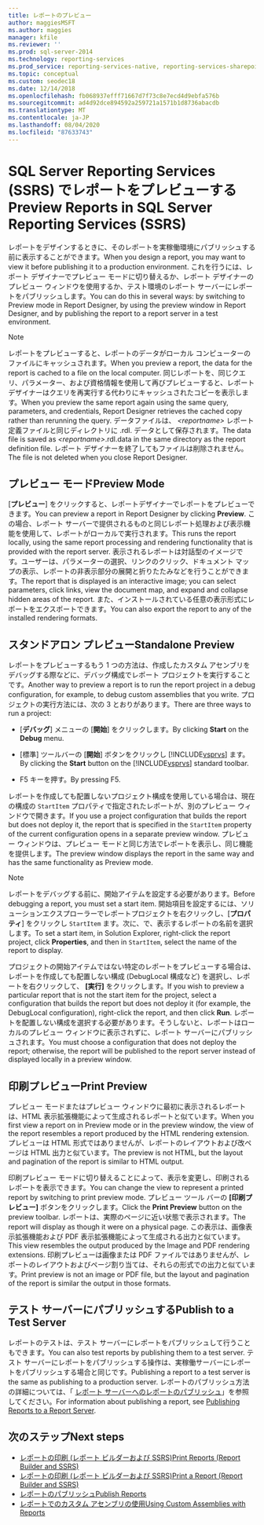 ```yaml
---
title: レポートのプレビュー
author: maggiesMSFT
ms.author: maggies
manager: kfile
ms.reviewer: ''
ms.prod: sql-server-2014
ms.technology: reporting-services
ms.prod_service: reporting-services-native, reporting-services-sharepoint
ms.topic: conceptual
ms.custom: seodec18
ms.date: 12/14/2018
ms.openlocfilehash: fb068937efff71667d7f73c8e7ecd4d9ebfa576b
ms.sourcegitcommit: ad4d92dce894592a259721a1571b1d8736abacdb
ms.translationtype: MT
ms.contentlocale: ja-JP
ms.lasthandoff: 08/04/2020
ms.locfileid: "87633743"
---
```

# <a name="preview-reports-in-sql-server-reporting-services-ssrs"></a><span data-ttu-id="ad259-102">SQL Server Reporting Services (SSRS) でレポートをプレビューする</span><span class="sxs-lookup"><span data-stu-id="ad259-102">Preview Reports in SQL Server Reporting Services (SSRS)</span></span>

  <span data-ttu-id="ad259-103">レポートをデザインするときに、そのレポートを実稼働環境にパブリッシュする前に表示することができます。</span><span class="sxs-lookup"><span data-stu-id="ad259-103">When you design a report, you may want to view it before publishing it to a production environment.</span></span> <span data-ttu-id="ad259-104">これを行うには、レポート デザイナーでプレビュー モードに切り替えるか、レポート デザイナーのプレビュー ウィンドウを使用するか、テスト環境のレポート サーバーにレポートをパブリッシュします。</span><span class="sxs-lookup"><span data-stu-id="ad259-104">You can do this in several ways: by switching to Preview mode in Report Designer, by using the preview window in Report Designer, and by publishing the report to a report server in a test environment.</span></span>  
  
> [!NOTE]  
> <span data-ttu-id="ad259-105">レポートをプレビューすると、レポートのデータがローカル コンピューターのファイルにキャッシュされます。</span><span class="sxs-lookup"><span data-stu-id="ad259-105">When you preview a report, the data for the report is cached to a file on the local computer.</span></span> <span data-ttu-id="ad259-106">同じレポートを、同じクエリ、パラメーター、および資格情報を使用して再びプレビューすると、レポート デザイナーはクエリを再実行する代わりにキャッシュされたコピーを表示します。</span><span class="sxs-lookup"><span data-stu-id="ad259-106">When you preview the same report again using the same query, parameters, and credentials, Report Designer retrieves the cached copy rather than rerunning the query.</span></span> <span data-ttu-id="ad259-107">データファイルは、 *\<reportname>* レポート定義ファイルと同じディレクトリに .rdl. データとして保存されます。</span><span class="sxs-lookup"><span data-stu-id="ad259-107">The data file is saved as *\<reportname>*.rdl.data in the same directory as the report definition file.</span></span> <span data-ttu-id="ad259-108">レポート デザイナーを終了してもファイルは削除されません。</span><span class="sxs-lookup"><span data-stu-id="ad259-108">The file is not deleted when you close Report Designer.</span></span>  
  
## <a name="preview-mode"></a><span data-ttu-id="ad259-109">プレビュー モード</span><span class="sxs-lookup"><span data-stu-id="ad259-109">Preview Mode</span></span>

 <span data-ttu-id="ad259-110">[**プレビュー**] をクリックすると、レポートデザイナーでレポートをプレビューできます。</span><span class="sxs-lookup"><span data-stu-id="ad259-110">You can preview a report in Report Designer by clicking **Preview**.</span></span> <span data-ttu-id="ad259-111">この場合、レポート サーバーで提供されるものと同じレポート処理および表示機能を使用して、レポートがローカルで実行されます。</span><span class="sxs-lookup"><span data-stu-id="ad259-111">This runs the report locally, using the same report processing and rendering functionality that is provided with the report server.</span></span> <span data-ttu-id="ad259-112">表示されるレポートは対話型のイメージです。ユーザーは、パラメーターの選択、リンクのクリック、ドキュメント マップの表示、レポートの非表示部分の展開と折りたたみなどを行うことができます。</span><span class="sxs-lookup"><span data-stu-id="ad259-112">The report that is displayed is an interactive image; you can select parameters, click links, view the document map, and expand and collapse hidden areas of the report.</span></span> <span data-ttu-id="ad259-113">また、インストールされている任意の表示形式にレポートをエクスポートできます。</span><span class="sxs-lookup"><span data-stu-id="ad259-113">You can also export the report to any of the installed rendering formats.</span></span>  
  
## <a name="standalone-preview"></a><span data-ttu-id="ad259-114">スタンドアロン プレビュー</span><span class="sxs-lookup"><span data-stu-id="ad259-114">Standalone Preview</span></span>

 <span data-ttu-id="ad259-115">レポートをプレビューするもう 1 つの方法は、作成したカスタム アセンブリをデバッグする際などに、デバッグ構成でレポート プロジェクトを実行することです。</span><span class="sxs-lookup"><span data-stu-id="ad259-115">Another way to preview a report is to run the report project in a debug configuration, for example, to debug custom assemblies that you write.</span></span> <span data-ttu-id="ad259-116">プロジェクトの実行方法には、次の 3 とおりがあります。</span><span class="sxs-lookup"><span data-stu-id="ad259-116">There are three ways to run a project:</span></span>  
  
- <span data-ttu-id="ad259-117">[**デバッグ**] メニューの [**開始**] をクリックします。</span><span class="sxs-lookup"><span data-stu-id="ad259-117">By clicking **Start** on the **Debug** menu.</span></span>  
  
- <span data-ttu-id="ad259-118">[標準] ツールバーの [**開始**] ボタンをクリックし [!INCLUDE[vsprvs](../../includes/vsprvs-md.md)] ます。</span><span class="sxs-lookup"><span data-stu-id="ad259-118">By clicking the **Start** button on the [!INCLUDE[vsprvs](../../includes/vsprvs-md.md)] standard toolbar.</span></span>  
  
- <span data-ttu-id="ad259-119">F5 キーを押す。</span><span class="sxs-lookup"><span data-stu-id="ad259-119">By pressing F5.</span></span>  
  
 <span data-ttu-id="ad259-120">レポートを作成しても配置しないプロジェクト構成を使用している場合は、現在の構成の `StartItem` プロパティで指定されたレポートが、別のプレビュー ウィンドウで開きます。</span><span class="sxs-lookup"><span data-stu-id="ad259-120">If you use a project configuration that builds the report but does not deploy it, the report that is specified in the `StartItem` property of the current configuration opens in a separate preview window.</span></span> <span data-ttu-id="ad259-121">プレビュー ウィンドウは、プレビュー モードと同じ方法でレポートを表示し、同じ機能を提供します。</span><span class="sxs-lookup"><span data-stu-id="ad259-121">The preview window displays the report in the same way and has the same functionality as Preview mode.</span></span>  
  
> [!NOTE]  
> <span data-ttu-id="ad259-122">レポートをデバッグする前に、開始アイテムを設定する必要があります。</span><span class="sxs-lookup"><span data-stu-id="ad259-122">Before debugging a report, you must set a start item.</span></span> <span data-ttu-id="ad259-123">開始項目を設定するには、ソリューションエクスプローラーでレポートプロジェクトを右クリックし、[**プロパティ**] をクリックし `StartItem` ます。次に、で、表示するレポートの名前を選択します。</span><span class="sxs-lookup"><span data-stu-id="ad259-123">To set a start item, in Solution Explorer, right-click the report project, click **Properties**, and then in `StartItem`, select the name of the report to display.</span></span>  
  
 <span data-ttu-id="ad259-124">プロジェクトの開始アイテムではない特定のレポートをプレビューする場合は、レポートを作成しても配置しない構成 (DebugLocal 構成など) を選択し、レポートを右クリックして、 **[実行]** をクリックします。</span><span class="sxs-lookup"><span data-stu-id="ad259-124">If you wish to preview a particular report that is not the start item for the project, select a configuration that builds the report but does not deploy it (for example, the DebugLocal configuration), right-click the report, and then click **Run**.</span></span> <span data-ttu-id="ad259-125">レポートを配置しない構成を選択する必要があります。そうしないと、レポートはローカルのプレビュー ウィンドウに表示されずに、レポート サーバーにパブリッシュされます。</span><span class="sxs-lookup"><span data-stu-id="ad259-125">You must choose a configuration that does not deploy the report; otherwise, the report will be published to the report server instead of displayed locally in a preview window.</span></span>  
  
## <a name="print-preview"></a><span data-ttu-id="ad259-126">印刷プレビュー</span><span class="sxs-lookup"><span data-stu-id="ad259-126">Print Preview</span></span>

 <span data-ttu-id="ad259-127">プレビュー モードまたはプレビュー ウィンドウに最初に表示されるレポートは、HTML 表示拡張機能によって生成されるレポートと似ています。</span><span class="sxs-lookup"><span data-stu-id="ad259-127">When you first view a report on in Preview mode or in the preview window, the view of the report resembles a report produced by the HTML rendering extension.</span></span> <span data-ttu-id="ad259-128">プレビューは HTML 形式ではありませんが、レポートのレイアウトおよび改ページは HTML 出力と似ています。</span><span class="sxs-lookup"><span data-stu-id="ad259-128">The preview is not HTML, but the layout and pagination of the report is similar to HTML output.</span></span>  
  
 <span data-ttu-id="ad259-129">印刷プレビュー モードに切り替えることによって、表示を変更し、印刷されるレポートを表示できます。</span><span class="sxs-lookup"><span data-stu-id="ad259-129">You can change the view to represent a printed report by switching to print preview mode.</span></span> <span data-ttu-id="ad259-130">プレビュー ツール バーの **[印刷プレビュー]** ボタンをクリックします。</span><span class="sxs-lookup"><span data-stu-id="ad259-130">Click the **Print Preview** button on the preview toolbar.</span></span> <span data-ttu-id="ad259-131">レポートは、実際のページに近い状態で表示されます。</span><span class="sxs-lookup"><span data-stu-id="ad259-131">The report will display as though it were on a physical page.</span></span> <span data-ttu-id="ad259-132">この表示は、画像表示拡張機能および PDF 表示拡張機能によって生成される出力と似ています。</span><span class="sxs-lookup"><span data-stu-id="ad259-132">This view resembles the output produced by the Image and PDF rendering extensions.</span></span> <span data-ttu-id="ad259-133">印刷プレビューは画像または PDF ファイルではありませんが、レポートのレイアウトおよびページ割り当ては、それらの形式での出力と似ています。</span><span class="sxs-lookup"><span data-stu-id="ad259-133">Print preview is not an image or PDF file, but the layout and pagination of the report is similar the output in those formats.</span></span>  
  
## <a name="publish-to-a-test-server"></a><span data-ttu-id="ad259-134">テスト サーバーにパブリッシュする</span><span class="sxs-lookup"><span data-stu-id="ad259-134">Publish to a Test Server</span></span>

 <span data-ttu-id="ad259-135">レポートのテストは、テスト サーバーにレポートをパブリッシュして行うこともできます。</span><span class="sxs-lookup"><span data-stu-id="ad259-135">You can also test reports by publishing them to a test server.</span></span> <span data-ttu-id="ad259-136">テスト サーバーにレポートをパブリッシュする操作は、実稼働サーバーにレポートをパブリッシュする場合と同じです。</span><span class="sxs-lookup"><span data-stu-id="ad259-136">Publishing a report to a test server is the same as publishing to a production server.</span></span> <span data-ttu-id="ad259-137">レポートのパブリッシュ方法の詳細については、「 [レポート サーバーへのレポートのパブリッシュ](publishing-reports-to-a-report-server.md)」を参照してください。</span><span class="sxs-lookup"><span data-stu-id="ad259-137">For information about publishing a report, see [Publishing Reports to a Report Server](publishing-reports-to-a-report-server.md).</span></span>  
  
## <a name="next-steps"></a><span data-ttu-id="ad259-138">次のステップ</span><span class="sxs-lookup"><span data-stu-id="ad259-138">Next steps</span></span>

 - [<span data-ttu-id="ad259-139">レポートの印刷 &#40;レポート ビルダーおよび SSRS&#41;</span><span class="sxs-lookup"><span data-stu-id="ad259-139">Print Reports &#40;Report Builder and SSRS&#41;</span></span>](../report-builder/print-reports-report-builder-and-ssrs.md)
 - [<span data-ttu-id="ad259-140">レポートの印刷 &#40;レポート ビルダーおよび SSRS&#41;</span><span class="sxs-lookup"><span data-stu-id="ad259-140">Print a Report &#40;Report Builder and SSRS&#41;</span></span>](../report-builder/print-a-report-report-builder-and-ssrs.md)
 - [<span data-ttu-id="ad259-141">レポートのパブリッシュ</span><span class="sxs-lookup"><span data-stu-id="ad259-141">Publish Reports</span></span>](../publish-reports.md)
 - [<span data-ttu-id="ad259-142">レポートでのカスタム アセンブリの使用</span><span class="sxs-lookup"><span data-stu-id="ad259-142">Using Custom Assemblies with Reports</span></span>](../custom-assemblies/using-custom-assemblies-with-reports.md)